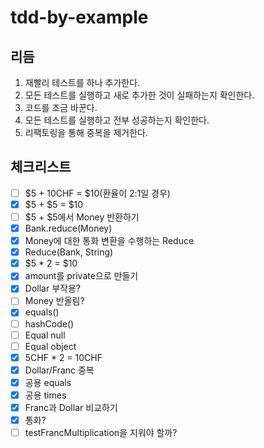# tdd-by-example

## 리듬

1. 재빨리 테스트를 하나 추가한다.
2. 모든 테스트를 실행하고 새로 추가한 것이 실패하는지 확인한다.
3. 코드를 조금 바꾼다.
4. 모든 테스트를 실행하고 전부 성공하는지 확인한다.
5. 리팩토링을 통해 중복을 제거한다.


## 체크리스트

- [ ] $5 + 10CHF = $10(환율이 2:1일 경우)
- [x] $5 + $5 = $10
- [ ] $5 + $5에서 Money 반환하기
- [x] Bank.reduce(Money)
- [x] Money에 대한 통화 변환을 수행하는 Reduce
- [x] Reduce(Bank, String)
- [x] $5 * 2 = $10
- [x] amount를 private으로 만들기
- [x] Dollar 부작용?
- [ ] Money 반올림?
- [x] equals()
- [ ] hashCode()
- [ ] Equal null
- [ ] Equal object
- [x] 5CHF * 2 = 10CHF
- [x] Dollar/Franc 중복
- [x] 공용 equals
- [x] 공용 times
- [x] Franc과 Dollar 비교하기
- [x] 통화?
- [ ] testFrancMultiplication을 지워야 할까?
